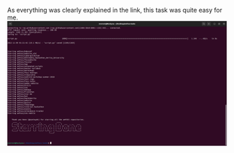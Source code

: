 As everything was clearly explained in the link, this task was quite easy for me.
![](https://github.com/santoydv/amfoss-tasks/blob/main/task-01/task01-ss.png)
